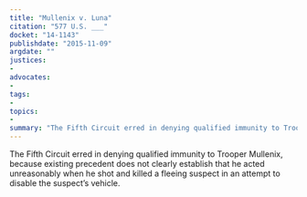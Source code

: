 ```yaml
---
title: "Mullenix v. Luna"
citation: "577 U.S. ___"
docket: "14-1143"
publishdate: "2015-11-09"
argdate: ""
justices:
- 
advocates:
- 
tags:
- 
topics:
- 
summary: "The Fifth Circuit erred in denying qualified immunity to Trooper Mullenix, because existing precedent does not clearly establish that he acted unreasonably when he shot and killed a fleeing suspect in an attempt to disable the suspect’s vehicle."
---
```

The Fifth Circuit erred in denying qualified immunity to Trooper Mullenix, because existing precedent does not clearly establish that he acted unreasonably when he shot and killed a fleeing suspect in an attempt to disable the suspect’s vehicle.

